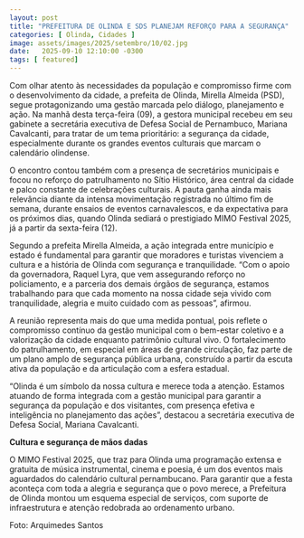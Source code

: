 ```yaml
---
layout: post
title: "PREFEITURA DE OLINDA E SDS PLANEJAM REFORÇO PARA A SEGURANÇA"
categories: [ Olinda, Cidades ]
image: assets/images/2025/setembro/10/02.jpg
date:   2025-09-10 12:10:00 -0300
tags: [ featured]
---
```

Com olhar atento às necessidades da população e compromisso firme com o desenvolvimento da cidade, a prefeita de Olinda, Mirella Almeida (PSD), segue protagonizando uma gestão marcada pelo diálogo, planejamento e ação. Na manhã desta terça-feira (09), a gestora municipal recebeu em seu gabinete a secretária executiva de Defesa Social de Pernambuco, Mariana Cavalcanti, para tratar de um tema prioritário: a segurança da cidade, especialmente durante os grandes eventos culturais que marcam o calendário olindense.

O encontro contou também com a presença de secretários municipais e focou no reforço do patrulhamento no Sítio Histórico, área central da cidade e palco constante de celebrações culturais. A pauta ganha ainda mais relevância diante da intensa movimentação registrada no último fim de semana, durante ensaios de eventos carnavalescos, e da expectativa para os próximos dias, quando Olinda sediará o prestigiado MIMO Festival 2025, já a partir da sexta-feira (12).

Segundo a prefeita Mirella Almeida, a ação integrada entre município e estado é fundamental para garantir que moradores e turistas vivenciem a cultura e a história de Olinda com segurança e tranquilidade. “Com o apoio da governadora, Raquel Lyra, que vem assegurando reforço no policiamento, e a parceria dos demais órgãos de segurança, estamos trabalhando para que cada momento na nossa cidade seja vivido com tranquilidade, alegria e muito cuidado com as pessoas”, afirmou.

A reunião representa mais do que uma medida pontual, pois reflete o compromisso contínuo da gestão municipal com o bem-estar coletivo e a valorização da cidade enquanto patrimônio cultural vivo. O fortalecimento do patrulhamento, em especial em áreas de grande circulação, faz parte de um plano amplo de segurança pública urbana, construído a partir da escuta ativa da população e da articulação com a esfera estadual.

“Olinda é um símbolo da nossa cultura e merece toda a atenção. Estamos atuando de forma integrada com a gestão municipal para garantir a segurança da população e dos visitantes, com presença efetiva e inteligência no planejamento das ações”, destacou a secretária executiva de Defesa Social, Mariana Cavalcanti.

**Cultura e segurança de mãos dadas**

O MIMO Festival 2025, que traz para Olinda uma programação extensa e gratuita de música instrumental, cinema e poesia, é um dos eventos mais aguardados do calendário cultural pernambucano. Para garantir que a festa aconteça com toda a alegria e segurança que o povo merece, a Prefeitura de Olinda montou um esquema especial de serviços, com suporte de infraestrutura e atenção redobrada ao ordenamento urbano.

Foto: Arquimedes Santos